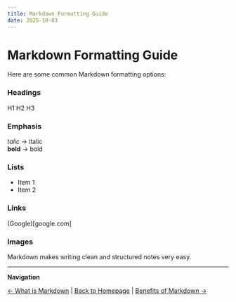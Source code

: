 ```yaml
---
title: Markdown Formatting Guide
date: 2025-10-03
---
```

# Markdown Formatting Guide

Here are some common Markdown formatting options:

### Headings
H1
H2
H3

### Emphasis

_talic_ → italic  
**bold** → bold

### Lists
- Item 1
- Item 2

### Links
(Google)[google.com]

### Images

Markdown makes writing clean and structured notes very easy.

---

**Navigation**  

[← What is Markdown](page4-what-is-markdown.md) | [Back to Homepage](../index.md) | [Benefits of Markdown →](page6-benefits-of-markdown.md)